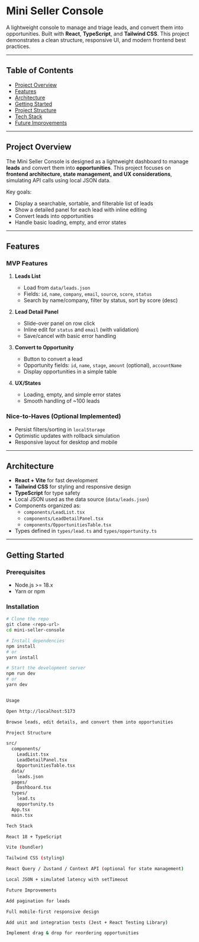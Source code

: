 # Mini Seller Console

A lightweight console to manage and triage leads, and convert them into opportunities. Built with **React**, **TypeScript**, and **Tailwind CSS**. This project demonstrates a clean structure, responsive UI, and modern frontend best practices.

---

## Table of Contents

- [Project Overview](#project-overview)  
- [Features](#features)  
- [Architecture](#architecture)  
- [Getting Started](#getting-started)  
- [Project Structure](#project-structure)  
- [Tech Stack](#tech-stack)  
- [Future Improvements](#future-improvements)  

---

## Project Overview

The Mini Seller Console is designed as a lightweight dashboard to manage **leads** and convert them into **opportunities**. This project focuses on **frontend architecture, state management, and UX considerations**, simulating API calls using local JSON data.

Key goals:  

- Display a searchable, sortable, and filterable list of leads  
- Show a detailed panel for each lead with inline editing  
- Convert leads into opportunities  
- Handle basic loading, empty, and error states  

---

## Features

### MVP Features

1. **Leads List**  
   - Load from `data/leads.json`  
   - Fields: `id`, `name`, `company`, `email`, `source`, `score`, `status`  
   - Search by name/company, filter by status, sort by score (desc)  

2. **Lead Detail Panel**  
   - Slide-over panel on row click  
   - Inline edit for `status` and `email` (with validation)  
   - Save/cancel with basic error handling  

3. **Convert to Opportunity**  
   - Button to convert a lead  
   - Opportunity fields: `id`, `name`, `stage`, `amount` (optional), `accountName`  
   - Display opportunities in a simple table  

4. **UX/States**  
   - Loading, empty, and simple error states  
   - Smooth handling of ~100 leads  

### Nice-to-Haves (Optional Implemented)  
- Persist filters/sorting in `localStorage`  
- Optimistic updates with rollback simulation  
- Responsive layout for desktop and mobile  

---

## Architecture

- **React + Vite** for fast development  
- **Tailwind CSS** for styling and responsive design  
- **TypeScript** for type safety  
- Local JSON used as the data source (`data/leads.json`)  
- Components organized as:
  - `components/LeadList.tsx`  
  - `components/LeadDetailPanel.tsx`  
  - `components/OpportunitiesTable.tsx`  
- Types defined in `types/lead.ts` and `types/opportunity.ts`  

---

## Getting Started

### Prerequisites

- Node.js >= 18.x  
- Yarn or npm  

### Installation

```bash
# Clone the repo
git clone <repo-url>
cd mini-seller-console

# Install dependencies
npm install
# or
yarn install

# Start the development server
npm run dev
# or
yarn dev


Usage

Open http://localhost:5173

Browse leads, edit details, and convert them into opportunities

Project Structure

src/
  components/
    LeadList.tsx
    LeadDetailPanel.tsx
    OpportunitiesTable.tsx
  data/
    leads.json
  pages/
    Dashboard.tsx
  types/
    lead.ts
    opportunity.ts
  App.tsx
  main.tsx

Tech Stack

React 18 + TypeScript

Vite (bundler)

Tailwind CSS (styling)

React Query / Zustand / Context API (optional for state management)

Local JSON + simulated latency with setTimeout

Future Improvements

Add pagination for leads

Full mobile-first responsive design

Add unit and integration tests (Jest + React Testing Library)

Implement drag & drop for reordering opportunities